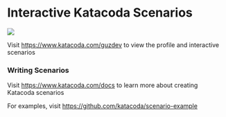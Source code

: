 # Interactive Katacoda Scenarios

[![](http://shields.katacoda.com/katacoda/guzdev/count.svg)](https://www.katacoda.com/guzdev "Get your profile on Katacoda.com")

Visit https://www.katacoda.com/guzdev to view the profile and interactive scenarios

### Writing Scenarios
Visit https://www.katacoda.com/docs to learn more about creating Katacoda scenarios

For examples, visit https://github.com/katacoda/scenario-example
